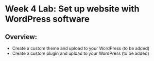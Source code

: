 # Week 4 Lab: Set up website with WordPress software

## Overview:
* Create a custom theme and upload to your WordPress (to be added)
* Create a custom plugin and upload to your WordPress (to be added)